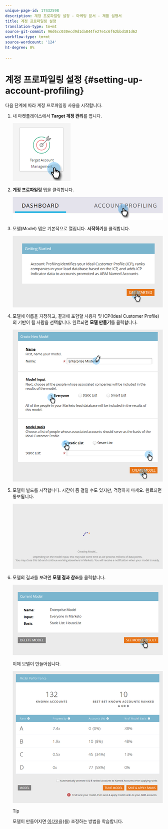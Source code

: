 ```yaml
---
unique-page-id: 17432598
description: 계정 프로파일링 설정 - 마케팅 문서 - 제품 설명서
title: 계정 프로파일링 설정
translation-type: tm+mt
source-git-commit: 96d6cc030ecd9d1da844fe27e1c6f62bbd181d62
workflow-type: tm+mt
source-wordcount: '124'
ht-degree: 0%

---
```



# 계정 프로파일링 설정 {#setting-up-account-profiling}

다음 단계에 따라 계정 프로파일링 사용을 시작합니다.

1. 내 마켓플레이스에서 **Target 계정 관리**&#x200B;를 엽니다.

   ![](assets/setting-up-account-profiling-1.png)

1. **계정 프로파일링** 탭을 클릭합니다.

   ![](assets/two-1.png)

1. 모델(Model) 탭은 기본적으로 열립니다. **시작하기**&#x200B;를 클릭합니다.

   ![](assets/three.png)

1. 모델에 이름을 지정하고, 결과에 포함할 사용자 및 ICP(Ideal Customer Profile)의 기반이 될 사람을 선택합니다. 완료되면 **모델 만들기**&#x200B;를 클릭합니다.

   ![](assets/four.png)

1. 모델이 빌드를 시작합니다. 시간이 좀 걸릴 수도 있지만, 걱정하지 마세요. 완료되면 통보됩니다.

   ![](assets/five.png)

1. 모델의 결과를 보려면 **모델 결과 참조**&#x200B;를 클릭합니다.

   ![](assets/six.png)

   이제 모델이 만들어집니다.

   ![](assets/seven.png)

   >[!TIP]
   >
   >모델이 만들어지면 [이(가)](/help/marketo/product-docs/target-account-management/account-profiling/account-profiling-ranking-and-tuning.md)을(를) 조정하는 방법을 학습합니다.
